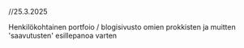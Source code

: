 //25.3.2025 

Henkilökohtainen portfoio / blogisivusto omien prokkisten ja muitten 'saavutusten' esillepanoa varten
